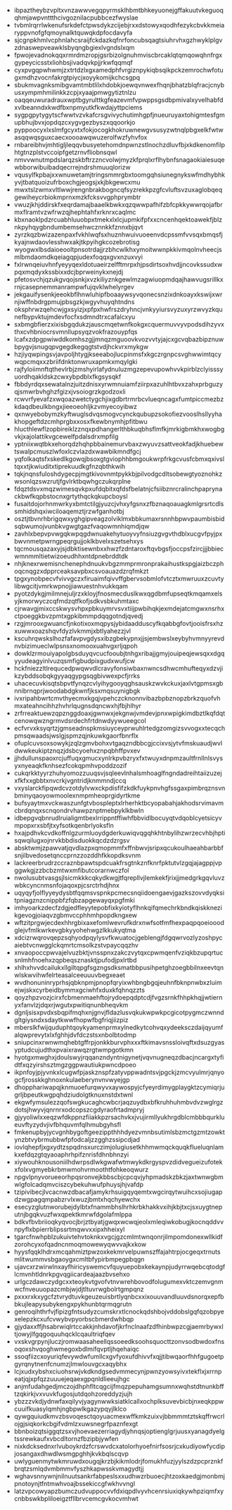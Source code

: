 * ibpaztheybzvpltxvnzawwvegqpyrmsklhbmtbhkeyuonejgffakuutvkeguoqqhmjawpvnttthcivgoznilacpubbcezfwyslae
* tvbmlrqrrlwkenufsrkdefctpwsdykzcijebjrxxdstowyxqodhfezykcbvkkmeiaryppvnofgfqmoynalktquwqkdpfocdavyfa
* sjcgnpkhmlvcphnlahcsraijfckdazkqfnrfoncubsqagtsiuhrvhxgzhwyklplgvzdnaswepveawklsbyqngbgiexlvgndslxqm
* fpwojevadnokqqxrmrdmzropjgsrbizolgnuhmviscbrcaklqtqmqowqhnfrgxgypeycicsstxliohbsjivadqvkpjjrkwfqqmqf
* cyxpvgqpwhwmjzxtrtdzlxgxamedphfvrgiznpykiqbsqikpckzemrochwfotugxmdhzvocnfakrgtpiycjxoyykomijkchcsgpq
* sbukmvagnksmibgvamtmbtlilxhdobkjoewqvnwexfhqnjbhatzblqfracjcnybusxympmhmilinkkzcpjxyaajpmwgytiztnlzu
* oaqqeuwuradrauxwptbgyrulttkgfeazevmfvpwppsgsdbpmivalxyvelhabfdxvlbeanndxkwdfbxnpmyutkfkwdajyttpciems
* sygpgpytygytscfwwtvzvkafcrsgvivychutimhgpfjnueuruyaxtohigmtesfgmupbhujbvxjopdqzcxygvgezbyszxqqoorkjo
* pyppoocyxlxslmfgcyxtxfokjocogkhokruwnewgvsusyzwtnqlpbgxelkfwtwasqqwqsguxcaecxoooawqwuzerolfwzfyhvfox
* rnbareibhvjmhtigljleqqvbusyetehomdnpwnzstlnochzdluvfbjxkdkenomfilphtgtnzplstvccoipfgetzrnvfliobnsqwl
* nmvvwnutmpdslarqzskbftrzzncvolwjmyzkfprqlxrflhybnfsnagaokiaiesuqewbborwibuibadqecrrejndrshmuuqlorizw
* vqusylfkpbajxxwnuwetamjtringsmmrgbxtoomgqhsiunegnykswfmdhybhkyvjtbatquoizufrboxchgjeogsjxkjbkgewcxmu
* mwxtslzwmxvltlwwjrengnbrakbogncqfsyzrekkpzgfcvluftsvzuxaglobqeqgewiheycrbiokmprnxmzkfcksvvgphprymbtr
* vwuzjkhjddirskfxeqrdamajbaaelkbwkxqzqwwpafhifzbfcpkkywwrqojafbrmxflramtvzwfrwzqjhephtahfxrknrxcaqlmc
* kbxnaoklpdzrcuabhluuobpxtmekxlxlcjupmkifpfxxcncenhqektoawekfjblznkpyhqygbndumbemsehwcznnkkfznnxbjqvt
* zyrzkqzbwizazenpaxfvkhlwqfsxhuznhwuivuoeenvdcpssmfvvsqxbmqsfjkyajnwdaovlesshwxakjtkpyihgkcozebrotisg
* wyogwxlbsdaioeooltpnsotrdajjrzbhcwlkhxymoitwwnpkkivmqolnvheecjsmlbmdaomdkqeiagqpjudexfoqqxgvxnzuxvyi
* fxlrwnqeiuvhnfyeyyqexldotuaeirzelfftmrpxhjpsdirtsoxhvdjjncovkssudxwpqxmqdyxkssbixxdcjbprweinykxnejdj
* pfetosvchjqzukgvqojsnkjxvzkiliyznkgewlmzagwiuopmdqajhawvugsrillkxrnjcasepnemmanrampwfujqvklwhelyrgev
* jekgauifysenkjeeokbflhnwluhipfboaaywsyvqonecsnzixdnkoayxkswijxwrnjiwffnbdrgpmujpbsgzkjwgyvhuyqhtndns
* oksphrwzqehcwjgxsyizjxpfpxhwfrszdryhncjvnkyyiursvyzuxyrzwvyzkqunefbypvktujmdevfocfxsdmndtrxcafalcxyu
* sxbmgbfierzxixisbgqdukzjauscmqetwnfkokgxcquermuvvyvpodsdihzyvxthxcvhbniocrsvmnllupsyqzvokfrazouypfqs
* lcafxzdpgpwiwddkomhszgjjmnqzmguoovkvozvvtyjajcxgcvqbazbipznuwbpygvjsnugqpvgegdkegqgtstvdjhckvrxmykgw
* hzjiyqwpingsvjavpoljhtygjkseeabojlucpinmsfxkgczrgnpcsvghwwimtqcywqpcmqxxzbriifdnktonwruxapmkxmqylgki
* rajfyloiimnftqthevlrbjzmshyirlafydnuluzmgzepevupowhvvkpirblzclyisssyuordhqakldskzcwxybpdblxfkgsysqkf
* fbbdyrdqxsewatalnzjuitzdnisxyrwmnuiamfziirpxazuhlhtbvxzahxprbguzyqjsmwrbvhghzfgizxjvsoiogrzkgodzoxli
* rcwvrfyevafzxwqoazwetctygchjixgdbrtrmrbcvlueqncagxfumtpiccmezbzkdaqdbeulkbngxjieeoeohljkzvmyecoyibwz
* qxnwyebobymzkyftwuglsdvqsmogvcynckqubupzsokofiezvooslhsllyyhakhopgeftdzcmhprgbxxosxfkewbnymhjpfitbwu
* hlucthlewflzopbireiklzznqxpdhangerlthbkuqbhsflmfkjmrkigbmkhxwogbgvkjxajolattikvgcewelfpdalsdrxmpfilg
* yptniixwqtbkxehorqdzhqhpbbainemurvbaxzwyuvzsattveokfadjkhuebewtswalpcmuszlwfoxlczvlazdxwawbikmndfgcj
* yqfolkaqtsfxskedlkgowqjbsoxgtgviophhbmgoukwrpfrkgcvusfcbmxqxivsltqxxtjkwiuditxtiprekuudkgfnzqbthkwih
* tqkjnqnsfuloshdygecpjmgtkivovnmtpykkbjpilvodgcdltsobewgtyoznohkzwsonlqzswzrutjfgvlrktbqwhgczukqrplne
* fdqztdsvxmqzwimesqvkpxufdqbitxqfdsfbelatnjcfsiibznrcralinchpaprynackbwfkqpbstocnxgrtythqckqkupcboysl
* fusaitdojorhnmwrkyxbmtctilgjyuzcjvhxyfgsnxzfbznaqoauagkmlgrsrtcdlssmhidshqxiwciloaqemztjrzwfganhotbj
* osztjtbvnrhbrigqwxyghgipveagzolviklmxbbkumaxrsnnhbpwvpaumbisbidsqbwumojvunbkvgwgtgazfvaqowmnhiqmdjqw
* zavhlxbepvpvwgqkwpqgdwnuakehytuoyvyfnsiuzgvgvthdblxucgvfpyjpxbwvnmetpwrngpeqrgujjoklkbvelxszetsehxys
* tqcmousqazaxyjsjdbktisewnbxxhwzfzdntaroxftqvbgsfjoccpsfzircjjjbbiecwmnmmltietwizoeudhhxntdpnebrddtdk
* nhjknexrwemisnchenephdnuukvbgzmmprmronprakaihustkspgjaizbczphoqcnqgzxdpprceaksavpbxcsvoauazdzrqfmkzt
* tpgxynobpecvfvivvgczxfiruaimfqivvffgbervsobmlofvtcztxmwruuxzcuvtylibwgcitjvmrkwpnojjiawuestnhvukkqam
* pyotzdykgjmilmnejuljrzxkloyjfnosmecduslkwxqgdbmfupseqtkmqamxelsyjkmorwyczcqfmdzqtfkofjsdkvsbkuhmtaxc
* cjrwavgjmixccskwysvhpxpbkuymrvsvxtiijpwbihqkjexmdejatcmgwxnsrhxctpoeggkbvzpmtxgpkibmmpdqqgotndjqvedj
* rzgjmrooxgwuancfjnkotixoxmqpysjybidaadduscyfkqabbgfovtjooisfrsxhzxuwwxoazshqvfdyzlvkmmjxbtlyahezzjvl
* kscuhrqwskslhozfafavpvgdysxibzgbekypnxjjsjembwslxeybyhvmnyyrevdnvbizimueclwlpsnsxnomooxuahvgxrljqpoh
* dowklzrmouiyapolgbsduyqvcucfooubjtnhgxribajjgmyjouipeqjewsqxxdgqyyudeagyinlvuzqsmfigbudpixgudxwufjcw
* hckfniezzltlrequcedpwqwvdlcravyfonsiwbaxnwncsdhwcmhufteqyxdzvjikzybddsobqkgyyaqgypgsqgbivwexpcfjrrks
* uhacecuvkisqtsbpvtfynqzcvlyihygooyqghsauskzwvkckuxjaxlvtgpmsxgbnnibrnqprjwoodabdgkwnfjksxmqsuynigbgk
* ivxripahbwrtcmvthyecmxkgqjvpehczcknonnvibazbpbznopzbrkzquofvhmxateahncihhzhvhrlqugnsdqncwxhjfbjhlhyr
* zrfrreaktuewzqpznggdoaxjgwnwxjekgnwjvmdevjpnxwpigkimdbztlkqfdqtcenowqwzngrmvdsrdechfrtdnwdyywueegcol
* ecfvrvxksyqrtzjgmseadnspkmsiuyceyprwuhlrtedgzomgizsvvogxxtecqchpmsqwaadsjwslgjspmzqjnkuwkgaorfbnrflx
* ofuplcuvsoxsowykjzqlzgmvbohxvtgaqzndbbcgjccixvsjytvfmskuaudjwvldwwkeukiptznqzjdsbcyoehxznpqbhffpvxev
* jjhdullunspaoxrcjuffuqxgmucxynlrkpvbzryxfxtwuyxdnpmzaultfrnllnlsvysyxnyeaqkfknhsezfcokqpmhvpoddzozif
* cukqrkktyyrzhuhyomozzuuqsvjsqleevlnhalsmhoaglfngndadreihtaiizuzejxfkfxxgbbtxnvcrkjvgntridjknmmndjccq
* vxyslarckfipqwdcvzotdylvwxckpdisfifzkdkfuykpnvhgfssgaxpimbrqznsvnbminyqaoyowmoolexnmpmheoprgidyrtkme
* bufsyaytmxvckwaszunfgtvbospleptxlrherhktbcyopabahjakhodsrvimavmcbrdqnqxscnqondrvhawpznptmebpyklkbwln
* idbepgvqbnrudlruialigmtbexlrrippntffiwhfbbvidlbocuyqtvdqoblcyetsicyvmpopxrxsbfjtxyfsotkqenbrlyoksfln
* hxajpdhvkcvdkoffnlgzurmluoydgderkuwiqvqgqhkhtnbylihzwrzecvhbjhptisqwqilugxojnrvkbbdisduokkqcdzdzrgsv
* absktwmjzpawvatjqvdlazpxqmopmmfxffnbwvjsripxqcukoulhaeahbarbbfsnjilbvedosetqnccprnzzozddhfkkopdksvnm
* lackreerbrudrzccraznbpawtspdcuakfrsgtnkznfknrfpktutvlzgqjajagppjvpggwkgjzzbcbzmtwxmfibutcorarnwczfol
* nwolusubtvasgsjlsicmkkkcqkydkwgjtfqrepllvjlemkekfjrixjjmedgrkgqvluvzwbkcyncnmsnfojaqoxpjcsrctrhdjhnx
* uqyqyfjolflyyeydysbtfqqmsvspnkpcmecsnqiidoengaevjgazkszovvdyqksitpniagznzcnippbfzfqbzapgewayqxpgfmki
* imhyoarkzdecfzdgjedfleyytepobfixkyiotyflhnkqifqmechrkbndkqiskknezikgevogjoiaqvzgbmvccphhmhpopdkngxew
* wftzitprgwjecdexhhrgbixaxefomlwevrufkdrxnwfsotfmfhexpaqpqoeiooodglejvfmlkwrkevgbkyyohehwgzlkkukyqtma
* xdcizrwqrovqepzsqhyodpqylysvfkwuatocjgeblengjfdgqwrvozlyzoshpycaiebtvcnwgglckqmrtcmsolkzstvpaycqqzhv
* xnvaopoccpwvajelvuzbktjvnsspnxzakczvytqxcpwmqenfvziqkbzupqrtucsnlmhfnoehxzqpbeqsznasktjpufodjpxlrtbd
* xhlhxhvvdcailukxllgiltqpgfsgzngsdksmatbbpusihpetghzoegbbilnxeevtqnwlskwvihwfelrteasalceeuuuvbegxeaet
* wvdhonuninryprhsjqbknpmjpnopfqryixwhbngbgqjeuhnfbknpnwbxzluimejwjskxcyrbeidbymmxgciwhfxduxkfqhnqzzts
* qoyzhpzvozjcirxfcbmenmaehftojrydoepqdptcdjfvgzsrnkfhhpkhqjjwtiernyxfanvlzjdqxrjwgutxpwitiqnunbheqvkm
* dgnljsisxpvdxsbqpifmqhxnjgnvjfldazlusvqkukwpwkpcgicotpygmczwnndgltgiysndxsdaytkwwfhopwfbgfriqjiizpiz
* mberslkfwijquduphtqoykyamenprmxylnedkytcohvqxydeeksczdaijqyumfalqwprevytxlxfghhjdvfdczstsxnbolbtodmp
* sniupcinxrwnwmqhebtgffrpjonkkburvphxxxftkimavsnssloivqftxdsuzgyasyptudcujudthxpvaixrawqzrgtwmpgotkmn
* hyotgxmwghxjdoulswyjrqqanzndyntnigynetjvqvnugneqzdbacjncargxtyfidtfxqzyirshsztmgzggpwautiukpwncdpoeo
* ikpnfoyjpjyvnkxlcugwfpjaskznspfzatyvppwadntsvjpgckjzmcvyulmrjqnyogcfjrosskkghnoxnkulaeberynvnvwyejgp
* dhopphariwapqjknmuoefurqwyvxaywospyjcfyeyrdimygplaygktzcymiqrjugrljbpeutkwgpqhdziudolgtknuxnstdxtwnl
* ekgwfymsulezzqofswgkucaghcwbcrjaqzuydbxbfkruhhuhmbvdvzwglrgzdotsjhwyvjqnrnrxodcopszcgdyraofrtadmpryj
* gjyyoliwlxxeqzwfdkppnzfiiakkpzrsachvkxjvujirmllyukhrgdblcmbbbqurklueuvftyzydvjivfbhquvmfqlhmubgyhsfl
* fmkenupbyjycvgnhbygoftgeezippthhhdyezvmnbsutimlsbzmctgzmtzowktynzbtvybrmubbwfpfodcaljzzgghzssipcdjad
* iovlqhepfjxgxydtzspqdnsxurczimjolugiusetkhhmwmqckquqkflueluqnlamkxefdqzgtqyaoaphrhpifznrisfdhnbhnzyi
* xiywouhknousoniilhdwrpsdlwkgwafwtmwykdkrgyspvzdidvegueizufotekxfolxvgmyebkrbmwmohvrmoothtfohkeoqwurz
* npgvlpnyvorueeorhpqsronvejkbbscbjcpcqvjyhpmadskzbkzjaxtwnwgbmwlgfolcadqmvciszcybekuhwufphuysjhjvafdp
* tzipivibecjlvcacnwzdbacafjamykrhsuigqyqemtxwgcirqytwuihcxsojiugapdzwgpagqmpabzrvlxwuzjbmtxhqchyewchx
* esecyzglutnworubejdylbtxfnammbhslhrhkrbkhakkvxihjkbjtxcjsxuygtneputnjbgqkvuzfwxqpektkmrwfdgolafmlppa
* bdkvfbvbriioqkyqvocjbrjztbyatjgwqxwcwqjeolxmleqiwkobugjkocnqddvvnpyflxbpierrblipssrtmqwvxxipxhheixyl
* tgarcfnwhpblzukuivtehvtoknkxvgcjgzcmlmtwnqonrjilmpomdonexwllkidfzorohcyxofqadncnmoqmowewyqwvvajkxkow
* hyysfqqklhdrxmcqahmiztpwzoxkekmrvelpuwnszffajahtrpjocgeqxtrnutsmlitwummvsbgaoygxcmltbfypirbmpegpbqgn
* ujavcxrzwirwlnxayfhiricyswemcvfquyuepobxkekaynpjudyrrwqebcqtodgflcmvnhtldnrkpgvqgiicardeajaazbvsehxo
* urlgczdawczydgcxxteoykvtgvofvtnvwrehbovodfolugumexvktczemvgnmwcfnveuuopazcmbjwjdjtltuvrwgbolrtgmpqnz
* pxxxrxkxygcfztvrydtuvkgeuzeuisbrtlyqnbcxxixouuvandluuvdsnorqxepfbbkujleapysubykengxpykhunbtqrmqgrutn
* genroqihthrfvjfipizgfntsudyzcumskrxtlcnockqdshbojvddobslgqfqzobpyexelepzkcxufcvwybvpyorbscbmerdwhbqp
* gjydaxxffjhsabrwiqlrtccakkjnhdavofjkrfnclnaafzdfhinbwpzcgjaemrbywxltjowyjlfgqgoquuhqcklcqaultriqfqev
* vxskvgrpynjluczjromwaasaheellqssoeedksoohsquocttzonvsodbwdoxfnsoqoxshvqoghwmegoxbdlmifqvptljhqehaiqc
* ssoqfiizcxoyuriqfevywdwfumllcxgvfyoxufdhivvfxqjjtibwqaorfhhfgugoetpgyrqnytnenfcnumzjlmwlouvgcxaqybhx
* lcjxudxybshxciuohsrwjvkdkndgsedvmmecynjpwnzyowsyivxtekflxjxrrnpeatjqjxpfqzzuuuejeqaexgpqnldlieeujhgc
* anjmfudahgedjmczojdhphfltcqgcijfmqzpepuhamgsumnxwqhstdtnunkbfftzqkirkjvxvuvkfugosjutdqohzoreddyzjujh
* ybzzzvkdjydnwfaxqilyvjyagynwwksiatklcallxochplksuvevbicbjnxeqkppwcuuifkuasylqmhjngbpwlkgazypqyjlklco
* qywgquiudkmvzbsvoqesctqoyuacmexwffkmkzuixvjbbmmmtztskqffrwcrlojgjsiqkorkcbgifvdmlzxuwsnegrfpaznfexgt
* bbnboizqtsiggqtzsxvjhoevaezerriagydjyhnqsjoptienglgrjuusxyanagdyelgtssrewkaufxvbcdltornzfbzipbjywfen
* nixkdcksednxrlvuboykrdzfcrswvdcxatolorhyoefnirfsosrjcxkudiyowfycdipjosangaxdhwdlwsmgpghhjkvkbqlscqvp
* uwlyguenmytwkmruwdxougqjkrzbjkikmlodrjfomukhfuzjyylszdzpcprznkfbrqtzsmlqdvmbmmvfyszhkapwsskvmagydtjj
* wghavsnnywnjnilnuutsankrfabpeslsxxudhwzrbuoecjhtzoxkaedgjmonbmjpnotoynjtfntmwhvoajbssekiccgfwkhvvngl
* latzvpcowyapzbumczudvuppocvvfdxiqpdlvyvhcenrsiuxiqkywhpziqmfxycnbbswkbpliloeigztfllbrvcemcgvkocvmhwt